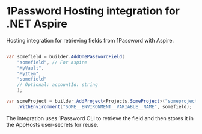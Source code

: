 # 1Password Hosting integration for .NET Aspire

Hosting integration for retrieving fields from 1Password with Aspire.

```csharp

var somefield = builder.AddOnePasswordField(
    "somefield", // For aspire
    "MyVault",
    "MyItem",
    "somefield"
    // Optional: accountId: string
    );

var someProject = builder.AddProject<Projects.SomeProject>("someproject")
    .WithEnvironment("SOME__ENVIRONMENT__VARIABLE__NAME", somefield);

```

The integration uses 1Password CLI to retrieve the field and then stores it in the AppHosts user-secrets for reuse.

